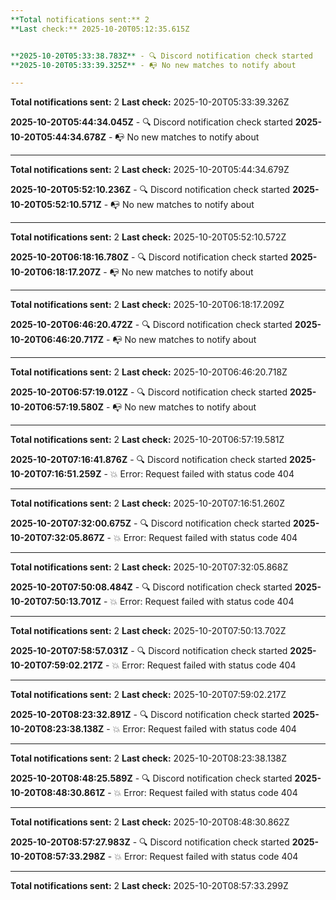 ```yaml
---
**Total notifications sent:** 2
**Last check:** 2025-10-20T05:12:35.615Z


**2025-10-20T05:33:38.783Z** - 🔍 Discord notification check started
**2025-10-20T05:33:39.325Z** - 📭 No new matches to notify about

---
```

**Total notifications sent:** 2
**Last check:** 2025-10-20T05:33:39.326Z


**2025-10-20T05:44:34.045Z** - 🔍 Discord notification check started
**2025-10-20T05:44:34.678Z** - 📭 No new matches to notify about

---
**Total notifications sent:** 2
**Last check:** 2025-10-20T05:44:34.679Z


**2025-10-20T05:52:10.236Z** - 🔍 Discord notification check started
**2025-10-20T05:52:10.571Z** - 📭 No new matches to notify about

---
**Total notifications sent:** 2
**Last check:** 2025-10-20T05:52:10.572Z


**2025-10-20T06:18:16.780Z** - 🔍 Discord notification check started
**2025-10-20T06:18:17.207Z** - 📭 No new matches to notify about

---
**Total notifications sent:** 2
**Last check:** 2025-10-20T06:18:17.209Z


**2025-10-20T06:46:20.472Z** - 🔍 Discord notification check started
**2025-10-20T06:46:20.717Z** - 📭 No new matches to notify about

---
**Total notifications sent:** 2
**Last check:** 2025-10-20T06:46:20.718Z


**2025-10-20T06:57:19.012Z** - 🔍 Discord notification check started
**2025-10-20T06:57:19.580Z** - 📭 No new matches to notify about

---
**Total notifications sent:** 2
**Last check:** 2025-10-20T06:57:19.581Z


**2025-10-20T07:16:41.876Z** - 🔍 Discord notification check started
**2025-10-20T07:16:51.259Z** - 💥 Error: Request failed with status code 404

---
**Total notifications sent:** 2
**Last check:** 2025-10-20T07:16:51.260Z


**2025-10-20T07:32:00.675Z** - 🔍 Discord notification check started
**2025-10-20T07:32:05.867Z** - 💥 Error: Request failed with status code 404

---
**Total notifications sent:** 2
**Last check:** 2025-10-20T07:32:05.868Z


**2025-10-20T07:50:08.484Z** - 🔍 Discord notification check started
**2025-10-20T07:50:13.701Z** - 💥 Error: Request failed with status code 404

---
**Total notifications sent:** 2
**Last check:** 2025-10-20T07:50:13.702Z


**2025-10-20T07:58:57.031Z** - 🔍 Discord notification check started
**2025-10-20T07:59:02.217Z** - 💥 Error: Request failed with status code 404

---
**Total notifications sent:** 2
**Last check:** 2025-10-20T07:59:02.217Z


**2025-10-20T08:23:32.891Z** - 🔍 Discord notification check started
**2025-10-20T08:23:38.138Z** - 💥 Error: Request failed with status code 404

---
**Total notifications sent:** 2
**Last check:** 2025-10-20T08:23:38.138Z


**2025-10-20T08:48:25.589Z** - 🔍 Discord notification check started
**2025-10-20T08:48:30.861Z** - 💥 Error: Request failed with status code 404

---
**Total notifications sent:** 2
**Last check:** 2025-10-20T08:48:30.862Z


**2025-10-20T08:57:27.983Z** - 🔍 Discord notification check started
**2025-10-20T08:57:33.298Z** - 💥 Error: Request failed with status code 404

---
**Total notifications sent:** 2
**Last check:** 2025-10-20T08:57:33.299Z
